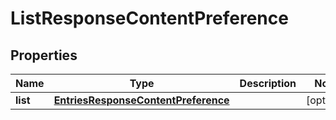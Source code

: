 
# ListResponseContentPreference

## Properties
Name | Type | Description | Notes
------------ | ------------- | ------------- | -------------
**list** | [**EntriesResponseContentPreference**](EntriesResponseContentPreference.md) |  |  [optional]



